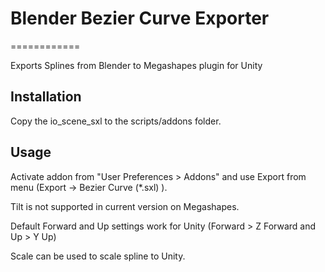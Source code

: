 # Blender Bezier Curve Exporter
============

Exports Splines from Blender to Megashapes plugin for Unity

## Installation

Copy the io_scene_sxl to the scripts/addons folder. 

## Usage

Activate addon from "User Preferences > Addons" and use Export from menu (Export -> Bezier Curve (*.sxl) ).

Tilt is not supported in current version on Megashapes.

Default Forward and Up settings work for Unity (Forward > Z Forward and Up > Y Up)

Scale can be used to scale spline to Unity.


